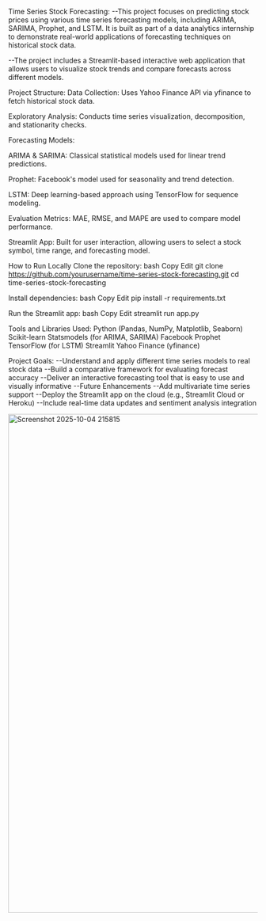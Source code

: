 Time Series Stock Forecasting:
--This project focuses on predicting stock prices using various time series forecasting models, including ARIMA, SARIMA, Prophet, and LSTM. It is built as part of a data analytics internship to demonstrate real-world applications of forecasting techniques on historical stock data.

--The project includes a Streamlit-based interactive web application that allows users to visualize stock trends and compare forecasts across different models.

Project Structure:
Data Collection: Uses Yahoo Finance API via yfinance to fetch historical stock data.

Exploratory Analysis: Conducts time series visualization, decomposition, and stationarity checks.

Forecasting Models:

ARIMA & SARIMA: Classical statistical models used for linear trend predictions.

Prophet: Facebook's model used for seasonality and trend detection.

LSTM: Deep learning-based approach using TensorFlow for sequence modeling.

Evaluation Metrics: MAE, RMSE, and MAPE are used to compare model performance.

Streamlit App: Built for user interaction, allowing users to select a stock symbol, time range, and forecasting model.

How to Run Locally
Clone the repository:
bash
Copy
Edit
git clone https://github.com/yourusername/time-series-stock-forecasting.git
cd time-series-stock-forecasting

Install dependencies:
bash
Copy
Edit
pip install -r requirements.txt

Run the Streamlit app:
bash
Copy
Edit
streamlit run app.py

Tools and Libraries Used:
Python (Pandas, NumPy, Matplotlib, Seaborn)
Scikit-learn
Statsmodels (for ARIMA, SARIMA)
Facebook Prophet
TensorFlow (for LSTM)
Streamlit
Yahoo Finance (yfinance)

Project Goals:
--Understand and apply different time series models to real stock data
--Build a comparative framework for evaluating forecast accuracy
--Deliver an interactive forecasting tool that is easy to use and visually informative
--Future Enhancements
--Add multivariate time series support
--Deploy the Streamlit app on the cloud (e.g., Streamlit Cloud or Heroku)
--Include real-time data updates and sentiment analysis integration


<img width="1920" height="1008" alt="Screenshot 2025-10-04 215815" src="https://github.com/user-attachments/assets/8ec57100-d4ed-405a-b5cb-e6cd99d2dd0b" />

